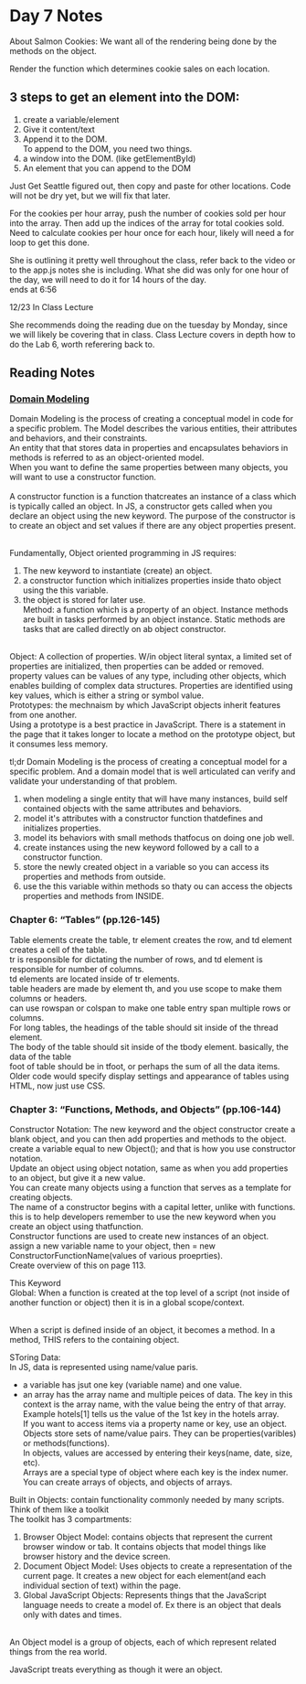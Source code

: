 # Day 7 Notes 

About Salmon Cookies: 
We want all of the rendering being done by the methods on the object. <br />

Render the function which determines cookie sales on each location. <br />
## 3 steps to get an element into the DOM: 
1. create a variable/element 
2. Give it content/text
3. Append it to the DOM. <br />
To append to the DOM, you need two things. 
1. a window into the DOM. (like getElementById)
2. An element that you can append to the DOM 

Just Get Seattle figured out, then copy and paste for other locations. Code will not be dry yet, but we will fix that later. <br />

For the cookies per hour array, push the number of cookies sold per hour into the array. Then add up the indices of the array for total cookies sold. <br />
Need to calculate cookies per hour once for each hour, likely will need a for loop to get this done. <br /> 

She is outlining it pretty well throughout the class, refer back to the video or to the app.js notes she is including. What she did was only for one hour of the day, we will need to do it for 14 hours of the day. <br /> ends at 6:56

12/23 In Class Lecture

She recommends doing the reading due on the tuesday by Monday, since we will likely be covering that in class. 
Class Lecture covers in depth how to do the Lab 6, worth referering back to. 

## Reading Notes 

### [Domain Modeling](https://github.com/codefellows/domain_modeling#domain-modeling) 

Domain Modeling is the process of creating a conceptual model in code for a specific problem. The Model describes the various entities, their attributes and behaviors, and their constraints. <br />
An entity that that stores data in properties and encapsulates behaviors in methods is referred to as an object-oriented model. <br />
When you want to define the same properties between many objects, you will want to use a constructor function. <br /><br />
A constructor function is a function thatcreates an instance of a class which is typically called an object. In JS, a constructor gets called when you declare an object using the new keyword. The purpose of the constructor is to create an object and set values if there are any object properties present. <br /><br />

Fundamentally, Object oriented programming in JS requires: 
1. The new keyword to instantiate (create) an object.
2. a constructor function which initializes properties inside thato object using the this variable. 
3. the object is stored for later use. <br />
Method: a function which is a property of an object. Instance methods are built in tasks performed by an object instance. Static methods are tasks that are called directly on ab object constructor. 
<br />
Object: A collection of properties. W/in object literal syntax, a limited set of properties are initialized, then properties can be added or removed. property values can be values of any type, including other objects, which enables building of complex data structures. Properties are identified using key values, which is either a string or symbol value. 
<br />
Prototypes: the mechnaism by which JavaScript objects inherit features from one another. <br />
Using a prototype is a best practice in JavaScript. There is a statement in the page that it takes longer to locate a method on the prototype object, but it consumes less memory. 

tl;dr
Domain Modeling is the process of creating a conceptual model for a specific problem. And a domain model that is well articulated can verify and validate your understanding of that problem. 
1. when modeling a single entity that will have many instances, build self contained objects with the same attributes and behaviors. 
2. model it's attributes with a constructor function thatdefines and initializes properties.
3. model its behaviors with small methods thatfocus on doing one job well. 
4. create instances using the new keyword followed by a call to a constructor function. 
5. store the newly created object in a variable so you can access its properties and methods from outside. 
6. use the this variable within methods so thaty ou can access the objects properties and methods from INSIDE. 

### Chapter 6: “Tables” (pp.126-145) 

Table elements create the table, tr element creates the row, and td element creates a cell of the table. <br />tr is responsible for dictating the number of rows, and td element is responsible for number of columns. <br />td elements are located inside of tr elements. <br />
table headers are made by element th, and you use scope to make them columns or headers. <br />
can use rowspan or colspan to make one table entry span multiple rows or columns. <br />
For long tables, the headings of the table should sit inside of the thread element. <br />
The body of the table should sit inside of the tbody element. basically, the data of the table<br />
foot of table should be in tfoot, or perhaps the sum of all the data items. <br /> 
Older code would specify display settings and appearance of tables using HTML, now just use CSS. <br />

### Chapter 3: “Functions, Methods, and Objects” (pp.106-144)
Constructor Notation: The new keyword and the object constructor create a blank object, and you can then add properties and methods to the object. <br />
create a variable equal to new Object(); and that is how you use constructor notation. <br />
Update an object using object notation, same as when you add properties to an object, but give it a new value. <br />
You can create many objects using a function that serves as a template for creating objects. <br />
The name of a constructor begins with a capital letter, unlike with functions. this is to help developers remember to use the new keyword when you create an object using thatfunction. <br />
Constructor functions are used to create new instances of an object. <br />
assign a new variable name to your object, then = new ConstructorFunctionName(values of various proeprties). <br />
Create overview of this on page 113. 

This Keyword
<br />
Global: When a function is created at the top level of a script (not inside of another function or object) then it is in a global scope/context. <br /><br />

When a script is defined inside of an object, it becomes a method. In a method, THIS refers to the containing object. <br />

SToring Data: <br />
In JS, data is represented using name/value paris. 
- a variable has jsut one key (variable name) and one value. 
- an array has the array name and multiple peices of data. The key in this context is the array name, with the value being the entry of that array. Example hotels[1] tells us the value of the 1st key in the hotels array. <br />
If you want to access items via a property name or key, use an object. <br />
Objects store sets of name/value pairs. They can be properties(varibles) or methods(functions). <br />
In objects, values are accessed by entering their keys(name, date, size, etc). <br />
Arrays are a special type of object where each key is the index numer. <br />
You can create arrays of objects, and objects of arrays. <br />

Built in Objects: contain functionality commonly needed by many scripts. Think of them like a toolkit <br />
The toolkit has 3 compartments: 
1. Browser Object Model: contains objects that represent the current browser window or tab. It contains objects that model things like browser history and the device screen.
2. Document Object Model: Uses objects to create a representation of the current page. It creates a new object for each element(and each individual section of text) within the page. 
3. Global JavaScript Objects: Represents things that the JavaScript language needs to create a model of. Ex there is an object that deals only with dates and times. <br />
<br />
An Object model is a group of objects, each of which represent related things from the rea world. <br />

JavaScript treats everything as though it were an object. <br />




 
